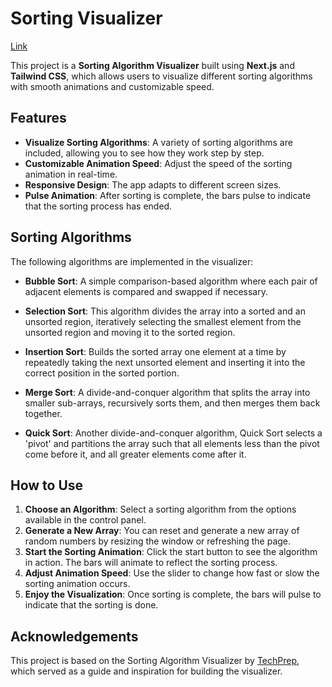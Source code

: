 # Sorting Visualizer

[Link](https://sorting-visualizer-henna-one.vercel.app/)

This project is a **Sorting Algorithm Visualizer** built using **Next.js** and **Tailwind CSS**, which allows users to visualize different sorting algorithms with smooth animations and customizable speed.

## Features

- **Visualize Sorting Algorithms**: A variety of sorting algorithms are included, allowing you to see how they work step by step.
- **Customizable Animation Speed**: Adjust the speed of the sorting animation in real-time.
- **Responsive Design**: The app adapts to different screen sizes.
- **Pulse Animation**: After sorting is complete, the bars pulse to indicate that the sorting process has ended.

## Sorting Algorithms

The following algorithms are implemented in the visualizer:

- **Bubble Sort**: A simple comparison-based algorithm where each pair of adjacent elements is compared and swapped if necessary.
- **Selection Sort**: This algorithm divides the array into a sorted and an unsorted region, iteratively selecting the smallest element from the unsorted region and moving it to the sorted region.

- **Insertion Sort**: Builds the sorted array one element at a time by repeatedly taking the next unsorted element and inserting it into the correct position in the sorted portion.

- **Merge Sort**: A divide-and-conquer algorithm that splits the array into smaller sub-arrays, recursively sorts them, and then merges them back together.

- **Quick Sort**: Another divide-and-conquer algorithm, Quick Sort selects a 'pivot' and partitions the array such that all elements less than the pivot come before it, and all greater elements come after it.

## How to Use

1. **Choose an Algorithm**: Select a sorting algorithm from the options available in the control panel.
2. **Generate a New Array**: You can reset and generate a new array of random numbers by resizing the window or refreshing the page.
3. **Start the Sorting Animation**: Click the start button to see the algorithm in action. The bars will animate to reflect the sorting process.
4. **Adjust Animation Speed**: Use the slider to change how fast or slow the sorting animation occurs.
5. **Enjoy the Visualization**: Once sorting is complete, the bars will pulse to indicate that the sorting is done.

## Acknowledgements

This project is based on the Sorting Algorithm Visualizer by [TechPrep](https://www.youtube.com/watch?v=3ZmHjo_BfGw), which served as a guide and inspiration for building the visualizer.
